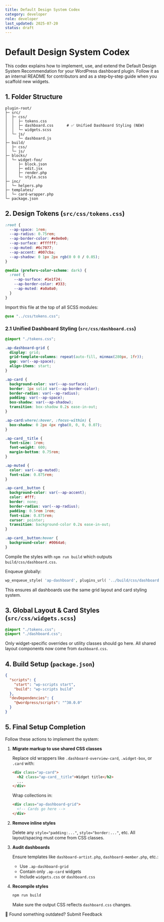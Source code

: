 ```yaml
---
title: Default Design System Codex
category: developer
role: developer
last_updated: 2025-07-20
status: draft
---
```

# Default Design System Codex

This codex explains how to implement, use, and extend the Default Design System Recommendation for your WordPress dashboard plugin. Follow it as an internal README for contributors and as a step‑by‑step guide when you scaffold new widgets.

## 1. Folder Structure

```text
plugin-root/
├─ src/
│  ├─ css/
│  │  ├─ tokens.css
│  │  ├─ dashboard.css      # ✅ Unified Dashboard Styling (NEW)
│  │  └─ widgets.scss
│  └─ js/
│     └─ dashboard.js
├─ build/
│  ├─ css/
│  └─ js/
├─ blocks/
│  └─ widget-foo/
│     ├─ block.json
│     ├─ edit.jsx
│     ├─ render.php
│     └─ style.scss
├─ inc/
│  └─ helpers.php
├─ templates/
│  └─ card-wrapper.php
└─ package.json
```

## 2. Design Tokens (`src/css/tokens.css`)

```css
:root {
  --ap-space: 1rem;
  --ap-radius: 0.75rem;
  --ap-border-color: #e0e0e0;
  --ap-surface: #ffffff;
  --ap-muted: #6c7077;
  --ap-accent: #007cba;
  --ap-shadow: 0 1px 2px rgb(0 0 0 / 0.05);
}

@media (prefers-color-scheme: dark) {
  :root {
    --ap-surface: #1e1f24;
    --ap-border-color: #333;
    --ap-muted: #a0a0a0;
  }
}
```

Import this file at the top of all SCSS modules:

```scss
@use "../css/tokens.css";
```

### 2.1 Unified Dashboard Styling (`src/css/dashboard.css`)

```css
@import "./tokens.css";

.ap-dashboard-grid {
  display: grid;
  grid-template-columns: repeat(auto-fill, minmax(280px, 1fr));
  gap: var(--ap-space);
  align-items: start;
}

.ap-card {
  background-color: var(--ap-surface);
  border: 1px solid var(--ap-border-color);
  border-radius: var(--ap-radius);
  padding: var(--ap-space);
  box-shadow: var(--ap-shadow);
  transition: box-shadow 0.2s ease-in-out;
}

.ap-card:where(:hover, :focus-within) {
  box-shadow: 0 2px 4px rgba(0, 0, 0, 0.07);
}

.ap-card__title {
  font-size: 1rem;
  font-weight: 600;
  margin-bottom: 0.75rem;
}

.ap-muted {
  color: var(--ap-muted);
  font-size: 0.875rem;
}

.ap-card__button {
  background-color: var(--ap-accent);
  color: #fff;
  border: none;
  border-radius: var(--ap-radius);
  padding: 0.5rem 1rem;
  font-size: 0.875rem;
  cursor: pointer;
  transition: background-color 0.2s ease-in-out;
}

.ap-card__button:hover {
  background-color: #0064a6;
}
```

Compile the styles with `npm run build` which outputs `build/css/dashboard.css`.

Enqueue globally:

```php
wp_enqueue_style( 'ap-dashboard', plugins_url( '../build/css/dashboard.css', __FILE__ ), [], '1.0' );
```

This ensures all dashboards use the same grid layout and card styling system.

## 3. Global Layout & Card Styles (`src/css/widgets.scss`)

```scss
@import "./tokens.css";
@import "./dashboard.css";
```

Only widget-specific overrides or utility classes should go here. All shared layout components now come from `dashboard.css`.

## 4. Build Setup (`package.json`)

```json
{
  "scripts": {
    "start": "wp-scripts start",
    "build": "wp-scripts build"
  },
  "devDependencies": {
    "@wordpress/scripts": "^30.0.0"
  }
}
```

## 5. Final Setup Completion

Follow these actions to implement the system:

1. **Migrate markup to use shared CSS classes**

   Replace old wrappers like `.dashboard-overview-card`, `.widget-box`, or `.card` with:

   ```html
   <div class="ap-card">
     <h2 class="ap-card__title">Widget title</h2>
     ...
   </div>
   ```

   Wrap collections in:

   ```html
   <div class="ap-dashboard-grid">
     <!-- Cards go here -->
   </div>
   ```

2. **Remove inline styles**

   Delete any `style="padding:..."`, `style="border:..."`, etc. All layout/spacing must come from CSS classes.

3. **Audit dashboards**

   Ensure templates like `dashboard-artist.php`, `dashboard-member.php`, etc.:

   - Use `.ap-dashboard-grid`
   - Contain only `.ap-card` widgets
   - Include `widgets.css` or `dashboard.css`

4. **Recompile styles**

   ```bash
   npm run build
   ```

   Make sure the output CSS reflects `dashboard.css` changes.

💬 Found something outdated? Submit Feedback
